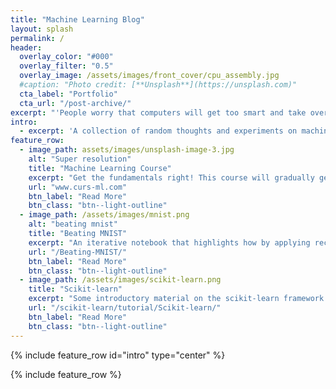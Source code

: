 ```yaml
---
title: "Machine Learning Blog"
layout: splash
permalink: /
header:
  overlay_color: "#000"
  overlay_filter: "0.5"
  overlay_image: /assets/images/front_cover/cpu_assembly.jpg
  #caption: "Photo credit: [**Unsplash**](https://unsplash.com)"
  cta_label: "Portfolio"
  cta_url: "/post-archive/"
excerpt: "'People worry that computers will get too smart and take over the world. The real problem is that computers are too stupid and are already ruling the world.' —Pedro Domingos"
intro: 
  - excerpt: 'A collection of random thoughts and experiments on machine learning topics.'
feature_row:
  - image_path: assets/images/unsplash-image-3.jpg
    alt: "Super resolution"
    title: "Machine Learning Course"
    excerpt: "Get the fundamentals right! This course will gradually get you up to speed with machine learning. You'll learn the relevant tools and by the end of it, be able to compete on Kaggle and apply ML to your day-to-day job. www.curs-ml.com"
    url: "www.curs-ml.com"
    btn_label: "Read More"
    btn_class: "btn--light-outline"
  - image_path: /assets/images/mnist.png
    alt: "beating mnist"
    title: "Beating MNIST"
    excerpt: "An iterative notebook that highlights how by applying recent **best practices** in image processing you can achieve state-of-the art results on the MNIST dataset."
    url: "/Beating-MNIST/"
    btn_label: "Read More"
    btn_class: "btn--light-outline"
  - image_path: /assets/images/scikit-learn.png
    title: "Scikit-learn"
    excerpt: "Some introductory material on the scikit-learn framework."
    url: "/scikit-learn/tutorial/Scikit-learn/"
    btn_label: "Read More"
    btn_class: "btn--light-outline"
---
```


<!-- 'Forget artificial intelligence - in the brave new world of big data, it's artificial idiocy we should be looking out for.' —Tom Chatfield -->

<!--   cta_label: "Trainer"
  cta_url: "/post-archive-feature-rows/"

  cta_label: "Consulting"
  cta_url: "/post-archive-feature-rows/" -->

<!-- feature_row2:
  - image_path: /assets/images/unsplash-image-3.jpg
    alt: "placeholder image 2"
    title: "Placeholder Image Left Aligned"
    excerpt: 'This is some sample content that goes here with **Markdown** formatting. Left aligned with `type="left"`'
    url: "#test-link"
    btn_label: "Read More"
    btn_class: "btn--primary"
feature_row3:
  - image_path: /assets/images/unsplash-image-9.jpg
    alt: "placeholder image 2"
    title: "Placeholder Image Right Aligned"
    excerpt: 'This is some sample content that goes here with **Markdown** formatting. Right aligned with `type="right"`'
    url: "#test-link"
    btn_label: "Read More"
    btn_class: "btn--primary"
feature_row4:
  - image_path: /assets/images/unsplash-image-1.jpg
    alt: "placeholder image 2"
    title: "Placeholder Image Center Aligned"
    excerpt: 'This is some sample content that goes here with **Markdown** formatting. Centered with `type="center"`'
    url: "#test-link"
    btn_label: "Read More"
    btn_class: "btn--primary" -->


{% include feature_row id="intro" type="center" %}

{% include feature_row %}

<!-- {% include feature_row id="feature_row2" type="left" %}

{% include feature_row id="feature_row3" type="right" %}

{% include feature_row id="feature_row4" type="center" %} -->
